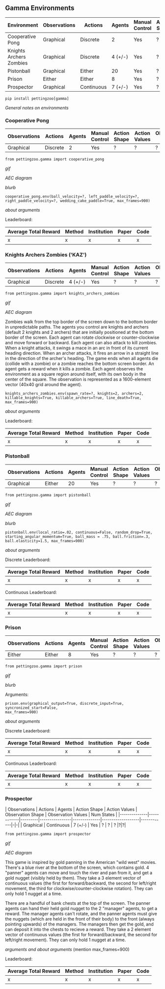 ## Gamma Environments

| Environment             | Observations | Actions    | Agents  | Manual Control | Action Shape | Action Values | Observation Shape                     | Observation Values | Num States |
|-------------------------|--------------|------------|---------|----------------|--------------|-------------------|------------|-|-|
| Cooperative Pong        | Graphical    | Discrete   | 2       | Yes            | ?            | ?                 | ?          | ? | ? |
| Knights Archers Zombies | Graphical    | Discrete   | 4 (+/-) | Yes            | ?            | ?                 | ?          | ? | ? |
| Pistonball              | Graphical    | Either     | 20      | Yes            | ?            | ?                 | ?          | ? | ? |
| Prison                  | Either       | Either     | 8       | Yes            | ?            | ?                 | ?          | ? | ? |
| Prospector              | Graphical    | Continuous | 7 (+/-) | Yes            | ?            | ?                 | ?          | ? | ? |


`pip install pettingzoo[gamma]`

*General notes on environments*


### Cooperative Pong

| Observations | Actions  | Agents | Manual Control | Action Shape | Action Values | Observation Shape | Observation Values | Num States |
|--------------|----------|--------|----------------|--------------|-------------------|------------|-|-|
| Graphical    | Discrete | 2      | Yes            | ?            | ?                 | ?          |?|?|

`from pettingzoo.gamma import cooperative_pong`

*gif*

*AEC diagram*

*blurb*

```
cooperative_pong.env(ball_velocity=?, left_paddle_velocity=?,
right_paddle_velocity=?, wedding_cake_paddle=True, max_frames=900)
```

*about arguments*

Leaderboard:

| Average Total Reward | Method | Institution | Paper | Code |
|----------------------|--------|-------------|-------|------|
| x                    | x      | x           | x     | x    |


### Knights Archers Zombies ('KAZ')

| Observations | Actions  | Agents  | Manual Control | Action Shape | Action Values | Observation Shape | Observation Values | Num States |
|--------------|----------|---------|----------------|--------------|-------------------|------------|-|-|
| Graphical    | Discrete | 4 (+/-) | Yes            | ?            | ?                 | ?          |?|?|

`from pettingzoo.gamma import knights_archers_zombies`

*gif*

*AEC diagram*

Zombies walk from the top border of the screen down to the bottom border in unpredictable paths. The agents you control are knights and archers (default 2 knights and 2 archers) that are initially positioned at the bottom border of the screen. Each agent can rotate clockwise or counter-clockwise and move forward or backward. Each agent can also attack to kill zombies. When a knight attacks, it swings a mace in an arc in front of its current heading direction. When an archer attacks, it fires an arrow in a straight line in the direction of the archer's heading. The game ends when all agents die (collide with a zombie) or a zombie reaches the bottom screen border. An agent gets a reward when it kills a zombie. Each agent observes the environment as a square region around itself, with its own body in the center of the square. The observation is represented as a 1600-element vector (40x40 grid around the agent).

```
knights_archers_zombies.env(spawn_rate=?, knights=2, archers=2, 
killable_knights=True, killable_archers=True, line_death=True, max_frames=900)
```

*about arguments*

Leaderboard:

| Average Total Reward | Method | Institution | Paper | Code |
|----------------------|--------|-------------|-------|------|
| x                    | x      | x           | x     | x    |


### Pistonball

| Observations | Actions | Agents | Manual Control | Action Shape | Action Values | Observation Shape | Observation Values | Num States |
|--------------|---------|--------|----------------|--------------|-------------------|------------|-|-|
| Graphical    | Either  | 20     | Yes            | ?            | ?                 | ?          |?|?|

`from pettingzoo.gamma import pistonball`

*gif*

*AEC diagram*

*blurb*

```
pistonball.env(local_ratio=.02, continuous=False, random_drop=True,
starting_angular_momentum=True, ball_mass = .75, ball.friction=.3,
ball.elasticity=1.5, max_frames=900)
```

*about arguments*

Discrete Leaderboard:

| Average Total Reward | Method | Institution | Paper | Code |
|----------------------|--------|-------------|-------|------|
| x                    | x      | x           | x     | x    |

Continuous Leaderboard:

| Average Total Reward | Method | Institution | Paper | Code |
|----------------------|--------|-------------|-------|------|
| x                    | x      | x           | x     | x    |


### Prison

| Observations | Actions | Agents | Manual Control | Action Shape | Action Values | Observation Shape | Observation Values | Num States |
|--------------|---------|--------|----------------|-------------|------------------|------------|-|-|
| Either       | Either  | 8      | Yes            | ?           | ?                | ?          |?|?|


`from pettingzoo.gamma import prison`

*gif*

*blurb*

Arguments:
```
prison.env(graphical_output=True, discrete_input=True, syncronized_start=False,
max_frames=900)
```

*about arguments*

Discrete Leaderboard:

| Average Total Reward | Method | Institution | Paper | Code |
|----------------------|--------|-------------|-------|------|
| x                    | x      | x           | x     | x    |

Continuous Leaderboard:

| Average Total Reward | Method | Institution | Paper | Code |
|----------------------|--------|-------------|-------|------|
| x                    | x      | x           | x     | x    |


### Prospector

| Observations | Actions    | Agents  | Action Shape | Action Values | Observation Shape | Observation Values | Num States |
|--------------|------------|---------|----------------|--------------|-------------------|------------|-|-|
| Graphical    | Continuous | 7 (+/-) | Yes            | ?            | ?                 | ?          |?|?|

`from pettingzoo.gamma import prospector`

*gif*

*AEC diagram*

This game is inspired by gold panning in the American "wild west" movies. There's a blue river at the bottom of the screen, which contains gold. 4 "panner" agents can move and touch the river and pan from it, and get a gold nugget (visibly held by them). They take a 3 element vector of continuous values (the first for forward/backward, the second for left/right movement, the third for clockwise/counter-clockwise rotation). They can only hold 1 nugget at a time.

There are a handful of bank chests at the top of the screen. The panner agents can hand their held gold nugget to the 2 "manager" agents, to get a reward. The manager agents can't rotate, and the panner agents must give the nuggets (which are held in the front of their body) to the front (always pointing upwards) of the managers. The managers then get the gold, and can deposit it into the chests to recieve a reward. They take a 2 element vector of continuous values (the first for forward/backward, the second for left/right movement). They can only hold 1 nugget at a time.

*arguments and about arguments*
(mention max_frames=900)

Leaderboard:

| Average Total Reward | Method | Institution | Paper | Code |
|----------------------|--------|-------------|-------|------|
| x                    | x      | x           | x     | x    |
